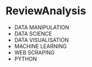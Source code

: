 # ReviewAnalysis

-  DATA MANIPULATION
-  DATA SCIENCE
-  DATA VISUALISATION
-  MACHINE LEARNING
-  WEB SCRAPING
-  PYTHON






